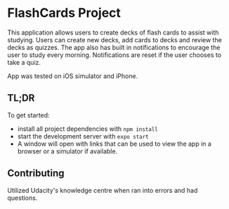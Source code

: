 # FlashCards Project
This application allows users to create decks of flash cards to assist with studying.  Users can create new decks, add cards to decks and review the decks as quizzes.
The app also has built in notifications to encourage the user to study every morning.  Notifications are reset if the user chooses to take a quiz.

App was tested on iOS simulator and iPhone.

## TL;DR

To get started:

* install all project dependencies with `npm install`
* start the development server with `expo start`
* A window will open with links that can be used to view the app in a browser or a simulator if available.


## Contributing

Utilized Udacity's knowledge centre when ran into errors and had questions.
